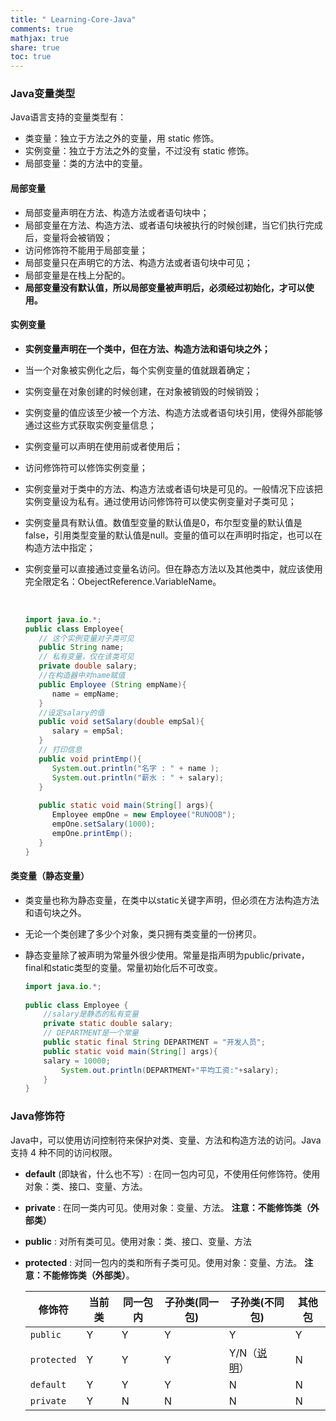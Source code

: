 ```yaml
---
title: " Learning-Core-Java"
comments: true
mathjax: true
share: true
toc: true
---
```


### Java变量类型

Java语言支持的变量类型有：

- 类变量：独立于方法之外的变量，用 static 修饰。
- 实例变量：独立于方法之外的变量，不过没有 static 修饰。
- 局部变量：类的方法中的变量。



#### 局部变量

- 局部变量声明在方法、构造方法或者语句块中；
- 局部变量在方法、构造方法、或者语句块被执行的时候创建，当它们执行完成后，变量将会被销毁；
- 访问修饰符不能用于局部变量；
- 局部变量只在声明它的方法、构造方法或者语句块中可见；
- 局部变量是在栈上分配的。
- **局部变量没有默认值，所以局部变量被声明后，必须经过初始化，才可以使用。**

#### 实例变量

- **实例变量声明在一个类中，但在方法、构造方法和语句块之外；**

- 当一个对象被实例化之后，每个实例变量的值就跟着确定；

- 实例变量在对象创建的时候创建，在对象被销毁的时候销毁；

- 实例变量的值应该至少被一个方法、构造方法或者语句块引用，使得外部能够通过这些方式获取实例变量信息；

- 实例变量可以声明在使用前或者使用后；

- 访问修饰符可以修饰实例变量；

- 实例变量对于类中的方法、构造方法或者语句块是可见的。一般情况下应该把实例变量设为私有。通过使用访问修饰符可以使实例变量对子类可见；

- 实例变量具有默认值。数值型变量的默认值是0，布尔型变量的默认值是false，引用类型变量的默认值是null。变量的值可以在声明时指定，也可以在构造方法中指定；

- 实例变量可以直接通过变量名访问。但在静态方法以及其他类中，就应该使用完全限定名：ObejectReference.VariableName。

  ​

  ```java
  import java.io.*;
  public class Employee{
     // 这个实例变量对子类可见
     public String name;
     // 私有变量，仅在该类可见
     private double salary;
     //在构造器中对name赋值
     public Employee (String empName){
        name = empName;
     }
     //设定salary的值
     public void setSalary(double empSal){
        salary = empSal;
     }  
     // 打印信息
     public void printEmp(){
        System.out.println("名字 : " + name );
        System.out.println("薪水 : " + salary);
     }
   
     public static void main(String[] args){
        Employee empOne = new Employee("RUNOOB");
        empOne.setSalary(1000);
        empOne.printEmp();
     }
  }
  ```

#### 类变量（静态变量）

- 类变量也称为静态变量，在类中以static关键字声明，但必须在方法构造方法和语句块之外。

- 无论一个类创建了多少个对象，类只拥有类变量的一份拷贝。

- 静态变量除了被声明为常量外很少使用。常量是指声明为public/private，final和static类型的变量。常量初始化后不可改变。

  ```java
  import java.io.*;
   
  public class Employee {
      //salary是静态的私有变量
      private static double salary;
      // DEPARTMENT是一个常量
      public static final String DEPARTMENT = "开发人员";
      public static void main(String[] args){
      salary = 10000;
          System.out.println(DEPARTMENT+"平均工资:"+salary);
      }
  }
  ```



### Java修饰符

Java中，可以使用访问控制符来保护对类、变量、方法和构造方法的访问。Java 支持 4 种不同的访问权限。

- **default** (即缺省，什么也不写）: 在同一包内可见，不使用任何修饰符。使用对象：类、接口、变量、方法。

- **private** : 在同一类内可见。使用对象：变量、方法。 **注意：不能修饰类（外部类）**

- **public** : 对所有类可见。使用对象：类、接口、变量、方法

- **protected** : 对同一包内的类和所有子类可见。使用对象：变量、方法。 **注意：不能修饰类（外部类）**。

  | 修饰符      | 当前类 | 同一包内 | 子孙类(同一包) | 子孙类(不同包)                                               | 其他包 |
  | ----------- | ------ | -------- | -------------- | ------------------------------------------------------------ | ------ |
  | `public`    | Y      | Y        | Y              | Y                                                            | Y      |
  | `protected` | Y      | Y        | Y              | Y/N（[说明](http://www.runoob.com/java/java-modifier-types.html#protected-desc)） | N      |
  | `default`   | Y      | Y        | Y              | N                                                            | N      |
  | `private`   | Y      | N        | N              | N                                                            | N      |